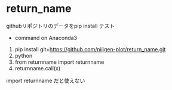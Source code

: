 # return_name
githubリポジトリのデータをpip install テスト

- command on Anaconda3 
1. pip install git+https://github.com/nijigen-plot/return_name.git
2. python
3. from returnname import returnname
4. returnname.call(x)

import returnname だと使えない

